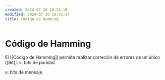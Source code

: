 ```yaml
---
created: 2024-07-10 19:31:10
modified: 2024-07-10 19:31:47
title: Código de Hamming
---
```


# Código de Hamming
El [[Código de Hamming]] permite realizar correción de errores de un único [[Bit]].
`k`: bits de paridad

`m`: bits de mensaje
